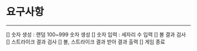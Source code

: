 # 요구사항

---

[] 숫자 생성 : 랜덤 100~999 숫자 생성
[] 숫자 입력 : 세자리 수 입력
[] 볼 결과 검사
[] 스트라이크 결과 검사
[] 볼, 스트라이크 결과 받아 결과 출력
[] 게임 종료
